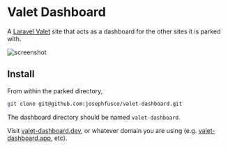 # Valet Dashboard

A [Laravel Valet](https://laravel.com/docs/5.3/valet) site that acts as a dashboard for the other sites it is parked with.

![screenshot](https://cloud.githubusercontent.com/assets/6676674/19617270/85811744-97fa-11e6-8fce-bdbc0eb03e94.png)

## Install

From within the parked directory,

```sh
git clone git@github.com:josephfusco/valet-dashboard.git
```

The dashboard directory should be named `valet-dashboard`.

Visit [valet-dashboard.dev](http://valet-dashboard.dev), or whatever domain you are using (e.g. [valet-dashboard.app](http://valet-dashboard.app), etc).
